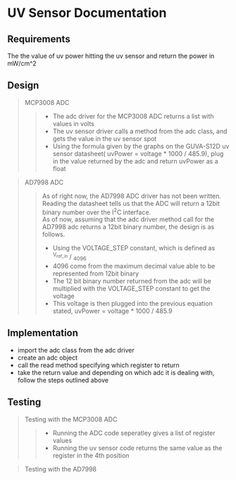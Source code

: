 # UV Sensor Documentation
## Requirements
The the value of uv power hitting the uv sensor and return the power in mW/cm^2
## Design
> MCP3008  ADC
>> * The adc driver for the MCP3008 ADC returns a list with values in volts
>> * The uv sensor driver calls a method from the adc class, and gets the value in the uv sensor spot
>> * Using the formula given by the graphs on the GUVA-S12D uv sensor datasheet( uvPower = voltage * 1000 / 485.9), plug in the value returned by the adc and return uvPower as a float  

> AD7998 ADC
>> As of right now, the AD7998 ADC driver has not been written.  
Reading the datasheet tells us that the ADC will return a 12bit binary number over the I<sup>2</sup>C interface.  
As of now, assuming that the adc driver method call for the AD7998 adc returns a 12bit binary number, the design is as follows.  
>> * Using the VOLTAGE_STEP constant, which is defined as  <sup>V<sub>ref_in</sub></sup> / <sub>4096</sub> 
>> * 4096 come from the maximum decimal value able to be represented from 12bit binary
>> * The 12 bit binary number returned from the adc will be multiplied with the VOLTAGE_STEP constant to get the voltage
>> * This voltage is then plugged into the previous equation stated, uvPower = voltage * 1000 / 485.9
## Implementation
* import the adc class from the adc driver
* create an adc object
* call the read method specifying which register to return
* take the return value and depending on which adc it is dealing with, follow the steps outlined above
## Testing
> Testing with the MCP3008 ADC
>> * Running the ADC code seperatley gives a list of register values
>> * Running the uv sensor code returns the same value as the register in the 4th position

> Testing with the AD7998